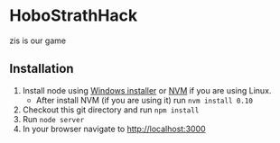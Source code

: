 HoboStrathHack
==============
zis is our game

Installation
------------

1. Install node using [Windows installer](http://nodejs.org/download/) or [NVM](https://github.com/creationix/nvm) if you are using Linux.
    - After install NVM (if you are using it) run `nvm install 0.10`
2. Checkout this git directory and run `npm install`
3. Run `node server`
4. In your browser navigate to [http://localhost:3000](http://localhost:3000)
